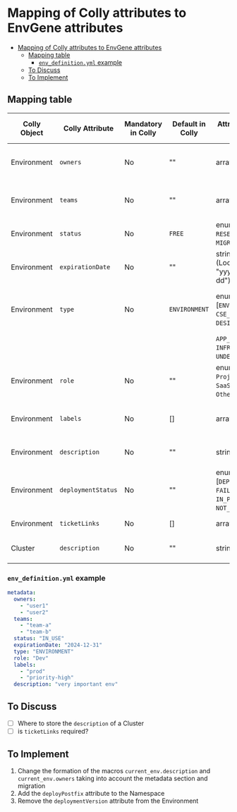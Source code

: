 # Mapping of Colly attributes to EnvGene attributes

- [Mapping of Colly attributes to EnvGene attributes](#mapping-of-colly-attributes-to-envgene-attributes)
  - [Mapping table](#mapping-table)
    - [`env_definition.yml` example](#env_definitionyml-example)
  - [To Discuss](#to-discuss)
  - [To Implement](#to-implement)

## Mapping table

| Colly Object | Colly Attribute     | Mandatory in Colly  | Default in Colly | Attribute Type in Colly                                       | EnvGene Repo  | Location in EnvGene                        | Attribute Type in EnvGene | Description                                       |
|--------------|---------------------|---------------------|------------------|---------------------------------------------------------------|---------------|--------------------------------------------|---------------------------|---------------------------------------------------|
| Environment  | `owners`            | No                  | ""               | array of string                                               | instance      | `env_definition.metadata.owners`           | array of string           | Users responsible for the Environment              |
| Environment  | `teams`             | No                  | ""               | array of string                                               | instance      | `env_definition.metadata.teams`            | array of string           | Teams assigned to the Environment                  |
| Environment  | `status`            | No                  | `FREE`           | enum [`IN_USE`, `RESERVED`, `FREE`, `MIGRATING`]              | instance      | `env_definition.metadata.status`           | string                    | Current status of the Environment                  |
| Environment  | `expirationDate`    | No                  | ""               | string (LocalDate "yyyy-MM-dd")                               | instance      | `env_definition.metadata.expirationDate`   | string                    | Date until which Environment is allocated          |
| Environment  | `type`              | No                  | `ENVIRONMENT`    | enum [`ENVIRONMENT`, `CSE_TOOLSET`, `DESIGN_TIME`,            | instance      | `env_definition.metadata.type`             | string                    | Defines the technical category of the Environment  |
|              |                     |                     |                  | `APP_DEPLOYER`, `INFRASTRUCTURE`, `UNDEFINED`]                |               |                                            |                           |                                                   |
| Environment  | `role`              | No                  | ""               | enum [`Dev`, `QA`, `Project CI`, `SaaS`, `Joint CI`, `Other`] | instance      | `env_definition.metadata.role`             | string                    | Defines usage role of the Environment              |
| Environment  | `labels`            | No                  | []               | array of string                                               | instance      | `env_definition.metadata.labels`           | array of string           | Custom labels for the Environment                  |
| Environment  | `description`       | No                  | ""               | string                                                        | instance      | `env_definition.metadata.description`      | string                    | Free-form Environment description                  |
| Environment  | `deploymentStatus`  | No                  | ""               | enum [`DEPLOYED`, `FAILED`, `IN_PROGRESS`, `NOT_STARTED`]     | None          | None                                       | string                    | Environment deployment status                      |
| Environment  | `ticketLinks`       | No                  | []               | array of string                                               | None          | None                                       | array of string           | Custom list of ticket ids                          |
| Cluster      | `description`       | No                  | ""               | string                                                        | instance      | **TBD**                                    | string                    | Free-form Cluster description                      |

### `env_definition.yml` example

```yaml
metadata:
  owners:
    - "user1"
    - "user2"
  teams:
    - "team-a"
    - "team-b"
  status: "IN_USE"
  expirationDate: "2024-12-31"
  type: "ENVIRONMENT"
  role: "Dev"
  labels:
    - "prod"
    - "priority-high"
  description: "very important env"
```

## To Discuss

- [ ] Where to store the `description` of a Cluster
- [ ] is `ticketLinks` required?

## To Implement

1. Change the formation of the macros `current_env.description` and `current_env.owners` taking into account the metadata section and migration
2. Add the `deployPostfix` attribute to the Namespace
3. Remove the `deploymentVersion` attribute from the Environment
